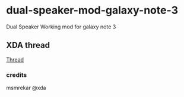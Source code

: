 # dual-speaker-mod-galaxy-note-3
Dual Speaker Working mod for galaxy note 3

## XDA thread 

[Thread](https://forum.xda-developers.com/t/sound-mod-turn-your-galaxy-note-3-into-a-stereo-dual-speaker-phone.3601089/)

### credits 

msmrekar @xda

